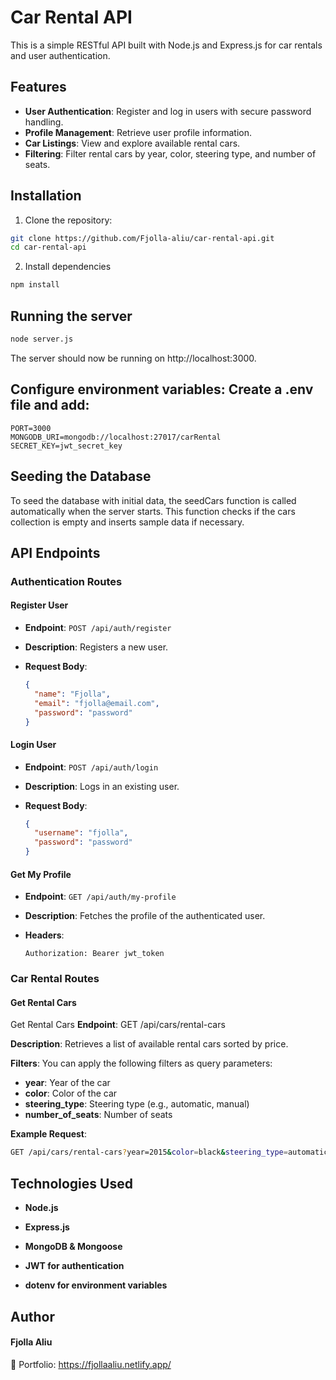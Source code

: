 # Car Rental API

This is a simple RESTful API built with Node.js and Express.js for car rentals and user authentication.

## Features

- **User Authentication**: Register and log in users with secure password handling.
- **Profile Management**: Retrieve user profile information.
- **Car Listings**: View and explore available rental cars.
- **Filtering**: Filter rental cars by year, color, steering type, and number of seats.

## Installation

1. Clone the repository:

```sh
git clone https://github.com/Fjolla-aliu/car-rental-api.git
cd car-rental-api
```

2. Install dependencies

```sh
npm install
```

## Running the server

```sh
node server.js
```

The server should now be running on http://localhost:3000.

## Configure environment variables: Create a .env file and add:

```properties
PORT=3000
MONGODB_URI=mongodb://localhost:27017/carRental
SECRET_KEY=jwt_secret_key
```

## Seeding the Database

To seed the database with initial data, the seedCars function is called automatically when the server starts. This function checks if the cars collection is empty and inserts sample data if necessary.

## API Endpoints

### Authentication Routes

#### Register User

- **Endpoint**: `POST /api/auth/register`
- **Description**: Registers a new user.
- **Request Body**:

  ```json
  {
    "name": "Fjolla",
    "email": "fjolla@email.com",
    "password": "password"
  }
  ```

#### Login User

- **Endpoint**: `POST /api/auth/login`
- **Description**: Logs in an existing user.
- **Request Body**:

  ```json
  {
    "username": "fjolla",
    "password": "password"
  }
  ```

#### Get My Profile

- **Endpoint**: `GET /api/auth/my-profile`
- **Description**: Fetches the profile of the authenticated user.
- **Headers**:

  ```http
  Authorization: Bearer jwt_token
  ```

### Car Rental Routes

#### Get Rental Cars

Get Rental Cars
**Endpoint**: GET /api/cars/rental-cars

**Description**: Retrieves a list of available rental cars sorted by price.

**Filters**: You can apply the following filters as query parameters:

- **year**: Year of the car
- **color**: Color of the car
- **steering_type**: Steering type (e.g., automatic, manual)
- **number_of_seats**: Number of seats

**Example Request**:

```sh
GET /api/cars/rental-cars?year=2015&color=black&steering_type=automatic&number_of_seats=5
```

## Technologies Used

- **Node.js**

- **Express.js**

- **MongoDB & Mongoose**

- **JWT for authentication**

- **dotenv for environment variables**

## Author

#### Fjolla Aliu

📌 Portfolio: https://fjollaaliu.netlify.app/

